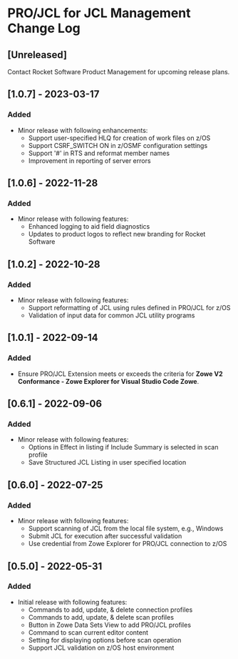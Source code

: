 # PRO/JCL for JCL Management Change Log

## [Unreleased]

Contact Rocket Software Product Management for upcoming release plans.

## [1.0.7] - 2023-03-17
### Added
* Minor release with following enhancements:
  - Support user-specified HLQ for creation of work files on z/OS
  - Support CSRF_SWITCH ON in z/OSMF configuration settings
  - Support '#' in RTS and reformat member names
  - Improvement in reporting of server errors

## [1.0.6] - 2022-11-28
### Added
* Minor release with following features:
  - Enhanced logging to aid field diagnostics
  - Updates to product logos to reflect new branding for Rocket Software

## [1.0.2] - 2022-10-28
### Added
* Minor release with following features:
  - Support reformatting of JCL using rules defined in PRO/JCL for z/OS
  - Validation of input data for common JCL utility programs

## [1.0.1] - 2022-09-14
### Added
* Ensure PRO/JCL Extension meets or exceeds the criteria for **Zowe V2 Conformance - Zowe Explorer for Visual Studio Code Zowe**.

## [0.6.1] - 2022-09-06
### Added
* Minor release with following features:
  - Options in Effect in listing if Include Summary is selected in scan profile
  - Save Structured JCL Listing in user specified location
  
## [0.6.0] - 2022-07-25
### Added
* Minor release with following features:
  - Support scanning of JCL from the local file system, e.g., Windows
  - Submit JCL for execution after successful validation
  - Use credential from Zowe Explorer for PRO/JCL connection to z/OS
  
## [0.5.0] - 2022-05-31
### Added
* Initial release with following features:
  - Commands to add, update, & delete connection profiles
  - Commands to add, update, & delete scan profiles
  - Button in Zowe Data Sets View to add PRO/JCL profiles
  - Command to scan current editor content
  - Setting for displaying options before scan operation
  - Support JCL validation on z/OS host environment
